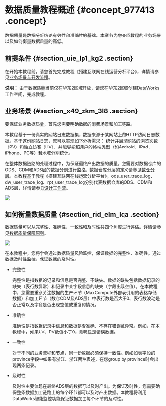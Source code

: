 # 数据质量教程概述 {#concept_977413 .concept}

数据质量是数据分析结论有效性和准确性的基础。本章节为您介绍教程的业务场景以及如何衡量数据质量的高低。

## 前提条件 {#section_uie_lp1_kg2 .section}

在开始本教程前，请您首先完成教程《搭建互联网在线运营分析平台》，详情请参见[业务场景与开发流程](cn.zh-CN/使用教程/搭建互联网在线运营分析平台/业务场景与开发流程.md#)。

**说明：** 由于数据质量当前仅在华东2区域开放，请您在华东2区域创建DataWorks工作空间，完成教程。

## 业务场景 {#section_x49_zkm_3l8 .section}

要保证业务数据质量，首先您需要明确数据的消费场景和加工链路。

本教程基于一份真实的网站日志数据集，数据来源于某网站上的HTTP访问日志数据。基于这份网站日志，您可以实现如下分析需求： 统计并展现网站的浏览次数（PV）和独立访客（UV），并能够按照用户的终端类型（如Android、iPad、iPhone、PC等）和地域分别统计。

在整体数据链路的处理过程中，为保证最终产出数据的质量，您需要对数据仓库的ODS、CDM和ADS层的数据分别进行监控。数据仓库分层的定义请参见[数仓分层](cn.zh-CN/使用教程/构建与优化数据仓库/架构与模型设计/数仓分层.md#)。本教程基于教程《搭建互联网在线运营分析平台》，ods\_user\_trace\_log、dw\_user\_trace\_log、rpt\_user\_trace\_log分别代表数据仓库的ODS、CDM和ADS层，详情请参见[设计工作流](cn.zh-CN/使用教程/搭建互联网在线运营分析平台/数据建模与开发/设计工作流.md#)。

![](http://static-aliyun-doc.oss-cn-hangzhou.aliyuncs.com/assets/img/789004/156257842050680_zh-CN.png)

## 如何衡量数据质量 {#section_rid_elm_lqa .section}

数据质量可以从完整性、准确性、一致性和及时性共四个角度进行评估。详情请参见[数据质量保障原则](../../../../cn.zh-CN/管理/数据质量管理/数据质量保障原则.md#)。

![](http://static-aliyun-doc.oss-cn-hangzhou.aliyuncs.com/assets/img/789004/156257842050681_zh-CN.png)

在本教程中，您将学会通过数据质量风险监控，保证数据的完整性、准确性。通过数据及时性监控，保证数据的及时性。

-   完整性

    完整性是指数据的记录和信息是否完整、不缺失。数据的缺失包括数据记录的缺失（表行数异常）和记录中某字段信息的缺失（字段出现空值）。在本教程中，您需要重点关注数据的生产环节（MaxCompute外部表引用的表格存储数据）和加工环节（数仓CDM及ADS层）中表行数是否大于0、表行数波动是否正常以及字段是否出现空值或重复的情况。

-   准确性

    准确性是指数据记录中信息和数据是否准确、不存在错误或异常。例如，在本教程中，如果UV、PV数值小于0，则明显是错误数据。

-   一致性

    对于不同的业务流程和节点，同一份数据必须保持一致性。例如如表字段的province字段中如果有浙江、浙江两种表述，在您group by province时会出现两条记录。

-   及时性

    及时性主要体现在最终ADS层的数据可以及时产出。为保证及时性，您需要确保整条数据加工链路上的每个环节都可以及时产出数据。本教程将利用DataWorks智能监控功能保证数据加工每个环节的及时性。


